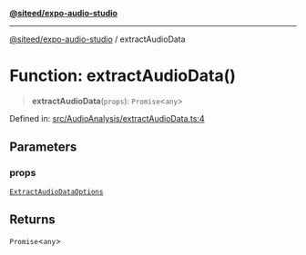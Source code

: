 [**@siteed/expo-audio-studio**](../README.md)

***

[@siteed/expo-audio-studio](../README.md) / extractAudioData

# Function: extractAudioData()

> **extractAudioData**(`props`): `Promise`\<`any`\>

Defined in: [src/AudioAnalysis/extractAudioData.ts:4](https://github.com/deeeed/expo-audio-stream/blob/e90b868a404df260dd0a517e22d7898d08118617/packages/expo-audio-studio/src/AudioAnalysis/extractAudioData.ts#L4)

## Parameters

### props

[`ExtractAudioDataOptions`](../interfaces/ExtractAudioDataOptions.md)

## Returns

`Promise`\<`any`\>
